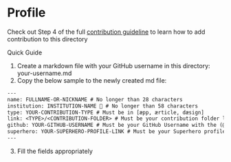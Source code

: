 # Profile

Check out Step 4 of the full [contribution guideline](https://aekiti.github.io/hacktoberfest2020/guildlines/aekiti/) to learn how to add contribution to this directory

Quick Guide
1. Create a markdown file with your GitHub username in this directory: your-username.md
2. Copy the below sample to the newly created md file:
```txt
---
name: FULLNAME-OR-NICKNAME # No longer than 28 characters
institution: INSTITUTION-NAME 🚩 # No longer than 58 characters
type: YOUR-CONTRIBUTION-TYPE # Must be in [æpp, ærticle, dæsign]
link: <TYPE>/<CONTRIBUTION-FOLDER> # Must be your contribution folder location. <TYPE> must be in [aepps, aerticles, daesigns]
github: YOUR-GITHUB-USERNAME # Must be your GitHub Username with the (@) symbol
superhero: YOUR-SUPERHERO-PROFILE-LINK # Must be your Superhero profile link
---
```
3. Fill the fields appropriately